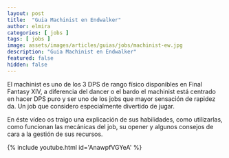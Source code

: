 ```yaml
---
layout: post
title:  "Guia Machinist en Endwalker"
author: elmira
categories: [ jobs ]
tags: [ jobs ]
image: assets/images/articles/guias/jobs/machinist-ew.jpg
description: "Guia Machinist en Endwalker"
featured: false
hidden: false
---
```

El machinist es uno de los 3 DPS de rango físico disponibles en Final Fantasy XIV, a diferencia del dancer o el bardo el machinist está centrado en hacer DPS puro y ser uno de los jobs que mayor sensación de rapidez da. Un job que considero especialmente divertido de jugar.

En éste vídeo os traigo una explicación de sus habilidades, como utilizarlas, como funcionan las mecánicas del job, su opener y algunos consejos de cara a la gestión de sus recursos.

{% include youtube.html id='AnawpfVGYeA' %}
